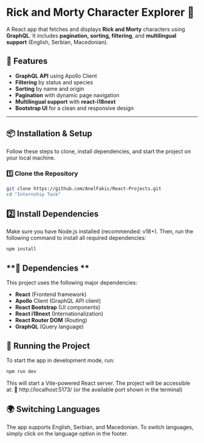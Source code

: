 # **Rick and Morty Character Explorer 🌌**  

A React app that fetches and displays **Rick and Morty** characters using **GraphQL**. It includes **pagination, sorting, filtering**, and **multilingual support** (English, Serbian, Macedonian).  

## **📜 Features**
- **GraphQL API** using Apollo Client  
- **Filtering** by status and species  
- **Sorting** by name and origin  
- **Pagination** with dynamic page navigation  
- **Multilingual support** with **react-i18next**  
- **Bootstrap UI** for a clean and responsive design  

---

## **📦 Installation & Setup**
Follow these steps to clone, install dependencies, and start the project on your local machine.  

### **1️⃣ Clone the Repository**
```sh
git clone https://github.com/AnelFakic/React-Projects.git
cd "Internship Task"
```

## **2️⃣ Install Dependencies**
Make sure you have Node.js installed (recommended: v18+).
Then, run the following command to install all required dependencies:

```sh
npm install
```

## **📜 Dependencies **
This project uses the following major dependencies:
- **React** (Frontend framework)
- **Apollo** Client (GraphQL API client)
- **React Bootstrap** (UI components)
- **React i18next** (Internationalization)
- **React Router DOM** (Routing)
- **GraphQL** (Query language)

## **🚀 Running the Project**
To start the app in development mode, run:
```sh
npm run dev
```
This will start a Vite-powered React server. The project will be accessible at:
🔗 http://localhost:5173/ (or the available port shown in the terminal)

## **🌍 Switching Languages**
The app supports English, Serbian, and Macedonian.
To switch languages, simply click on the language option in the footer.

